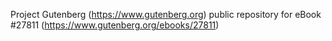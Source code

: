 Project Gutenberg (https://www.gutenberg.org) public repository for eBook #27811 (https://www.gutenberg.org/ebooks/27811)
